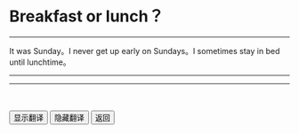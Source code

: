 # Breakfast or lunch？

---



It was Sunday。I never get up early on Sundays。I sometimes stay in bed until lunchtime。





---

---



<div >
    <p id='a' style="color:blue;opacity:0">
        那天周末，我在周末的时候从不早起，有时就在床上躺倒中午。
    </p>
    <button onclick="document.getElementById('a').style.opacity=1">显示翻译</button>
    <button onclick="document.getElementById('a').style.opacity=0">隐藏翻译</button>
    <button onclick="javascript:window.history.go(-1)">返回</button>
</div>



